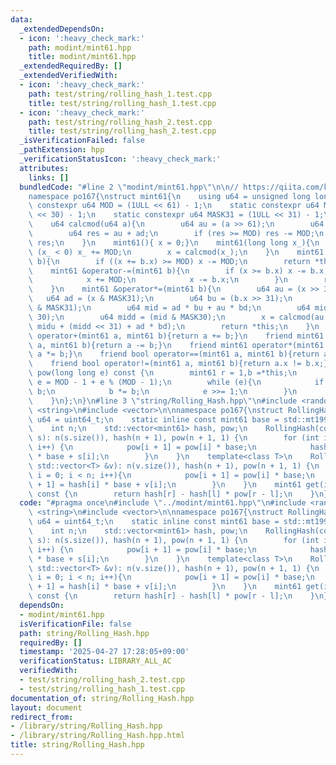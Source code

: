 ```yaml
---
data:
  _extendedDependsOn:
  - icon: ':heavy_check_mark:'
    path: modint/mint61.hpp
    title: modint/mint61.hpp
  _extendedRequiredBy: []
  _extendedVerifiedWith:
  - icon: ':heavy_check_mark:'
    path: test/string/rolling_hash_1.test.cpp
    title: test/string/rolling_hash_1.test.cpp
  - icon: ':heavy_check_mark:'
    path: test/string/rolling_hash_2.test.cpp
    title: test/string/rolling_hash_2.test.cpp
  _isVerificationFailed: false
  _pathExtension: hpp
  _verificationStatusIcon: ':heavy_check_mark:'
  attributes:
    links: []
  bundledCode: "#line 2 \"modint/mint61.hpp\"\n\n// https://qiita.com/keymoon/items/11fac5627672a6d6a9f6\n\
    namespace po167{\nstruct mint61{\n    using u64 = unsigned long long;\n    static\
    \ constexpr u64 MOD = (1ULL << 61) - 1;\n    static constexpr u64 MASK30 = (1ULL\
    \ << 30) - 1;\n    static constexpr u64 MASK31 = (1ULL << 31) - 1;\n    u64  x;\n\
    \    u64 calcmod(u64 a){\n        u64 au = (a >> 61);\n        u64 ad = (a & MOD);\n\
    \        u64 res = au + ad;\n        if (res >= MOD) res -= MOD;\n        return\
    \ res;\n    }\n    mint61(){ x = 0;}\n    mint61(long long x_){\n        while\
    \ (x_ < 0) x_ += MOD;\n        x = calcmod(x_);\n    }\n    mint61 &operator+=(mint61\
    \ b){\n        if ((x += b.x) >= MOD) x -= MOD;\n        return *this;\n    }\n\
    \    mint61 &operator-=(mint61 b){\n        if (x >= b.x) x -= b.x;\n        else{\n\
    \            x += MOD;\n            x -= b.x;\n        }\n        return *this;\n\
    \    }\n    mint61 &operator*=(mint61 b){\n        u64 au = (x >> 31);\n     \
    \   u64 ad = (x & MASK31);\n        u64 bu = (b.x >> 31);\n        u64 bd = (b.x\
    \ & MASK31);\n        u64 mid = ad * bu + au * bd;\n        u64 midu = (mid >>\
    \ 30);\n        u64 midd = (mid & MASK30);\n        x = calcmod(au * bu * 2 +\
    \ midu + (midd << 31) + ad * bd);\n        return *this;\n    }\n    friend mint61\
    \ operator+(mint61 a, mint61 b){return a += b;}\n    friend mint61 operator-(mint61\
    \ a, mint61 b){return a -= b;}\n    friend mint61 operator*(mint61 a, mint61 b){return\
    \ a *= b;}\n    friend bool operator==(mint61 a, mint61 b){return a.x == b.x;}\n\
    \    friend bool operator!=(mint61 a, mint61 b){return a.x != b.x;}\n    mint61\
    \ pow(long long e) const {\n        mint61 r = 1,b =*this;\n        if (e < 0)\
    \ e = MOD - 1 + e % (MOD - 1);\n        while (e){\n            if (e & 1) r *=\
    \ b;\n            b *= b;\n            e >>= 1;\n        }\n        return r;\n\
    \    }\n};\n}\n#line 3 \"string/Rolling_Hash.hpp\"\n#include <random>\n#include\
    \ <string>\n#include <vector>\n\nnamespace po167{\nstruct RollingHash {\n    using\
    \ u64 = uint64_t;\n    static inline const mint61 base = std::mt19937_64{std::random_device{}()}();\n\
    \    int n;\n    std::vector<mint61> hash, pow;\n    RollingHash(const std::string&\
    \ s): n(s.size()), hash(n + 1), pow(n + 1, 1) {\n        for (int i = 0; i < n;\
    \ i++) {\n            pow[i + 1] = pow[i] * base;\n            hash[i + 1] = hash[i]\
    \ * base + s[i];\n        }\n    }\n    template<class T>\n    RollingHash(const\
    \ std::vector<T> &v): n(v.size()), hash(n + 1), pow(n + 1, 1) {\n        for (int\
    \ i = 0; i < n; i++){\n            pow[i + 1] = pow[i] * base;\n            hash[i\
    \ + 1] = hash[i] * base + v[i];\n        }\n    }\n    mint61 get(int l, int r)\
    \ const {\n        return hash[r] - hash[l] * pow[r - l];\n    }\n};\n}\n"
  code: "#pragma once\n#include \"../modint/mint61.hpp\"\n#include <random>\n#include\
    \ <string>\n#include <vector>\n\nnamespace po167{\nstruct RollingHash {\n    using\
    \ u64 = uint64_t;\n    static inline const mint61 base = std::mt19937_64{std::random_device{}()}();\n\
    \    int n;\n    std::vector<mint61> hash, pow;\n    RollingHash(const std::string&\
    \ s): n(s.size()), hash(n + 1), pow(n + 1, 1) {\n        for (int i = 0; i < n;\
    \ i++) {\n            pow[i + 1] = pow[i] * base;\n            hash[i + 1] = hash[i]\
    \ * base + s[i];\n        }\n    }\n    template<class T>\n    RollingHash(const\
    \ std::vector<T> &v): n(v.size()), hash(n + 1), pow(n + 1, 1) {\n        for (int\
    \ i = 0; i < n; i++){\n            pow[i + 1] = pow[i] * base;\n            hash[i\
    \ + 1] = hash[i] * base + v[i];\n        }\n    }\n    mint61 get(int l, int r)\
    \ const {\n        return hash[r] - hash[l] * pow[r - l];\n    }\n};\n}"
  dependsOn:
  - modint/mint61.hpp
  isVerificationFile: false
  path: string/Rolling_Hash.hpp
  requiredBy: []
  timestamp: '2025-04-27 17:28:05+09:00'
  verificationStatus: LIBRARY_ALL_AC
  verifiedWith:
  - test/string/rolling_hash_2.test.cpp
  - test/string/rolling_hash_1.test.cpp
documentation_of: string/Rolling_Hash.hpp
layout: document
redirect_from:
- /library/string/Rolling_Hash.hpp
- /library/string/Rolling_Hash.hpp.html
title: string/Rolling_Hash.hpp
---
```

